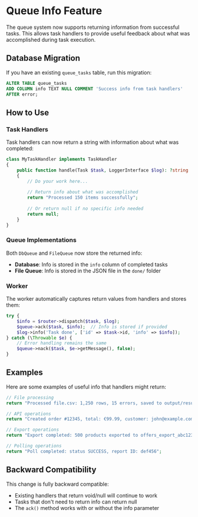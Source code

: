 # Queue Info Feature

The queue system now supports returning information from successful tasks. This allows task handlers to provide useful feedback about what was accomplished during task execution.

## Database Migration

If you have an existing `queue_tasks` table, run this migration:

```sql
ALTER TABLE queue_tasks 
ADD COLUMN info TEXT NULL COMMENT 'Success info from task handlers' 
AFTER error;
```

## How to Use

### Task Handlers

Task handlers can now return a string with information about what was completed:

```php
class MyTaskHandler implements TaskHandler
{
    public function handle(Task $task, LoggerInterface $log): ?string
    {
        // Do your work here...
        
        // Return info about what was accomplished
        return "Processed 150 items successfully";
        
        // Or return null if no specific info needed
        return null;
    }
}
```

### Queue Implementations

Both `DbQueue` and `FileQueue` now store the returned info:

- **Database**: Info is stored in the `info` column of completed tasks
- **File Queue**: Info is stored in the JSON file in the `done/` folder

### Worker

The worker automatically captures return values from handlers and stores them:

```php
try {
    $info = $router->dispatch($task, $log);
    $queue->ack($task, $info);  // Info is stored if provided
    $log->info('Task done', ['id' => $task->id, 'info' => $info]);
} catch (\Throwable $e) {
    // Error handling remains the same
    $queue->nack($task, $e->getMessage(), false);
}
```

## Examples

Here are some examples of useful info that handlers might return:

```php
// File processing
return "Processed file.csv: 1,250 rows, 15 errors, saved to output/results.json";

// API operations
return "Created order #12345, total: €99.99, customer: john@example.com";

// Export operations
return "Export completed: 500 products exported to offers_export_abc123.csv (45KB)";

// Polling operations
return "Poll completed: status SUCCESS, report ID: def456";
```

## Backward Compatibility

This change is fully backward compatible:

- Existing handlers that return void/null will continue to work
- Tasks that don't need to return info can return null
- The `ack()` method works with or without the info parameter